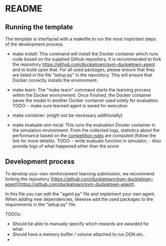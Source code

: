 # README


## Running the template

The template is interfaced with a makefile to run the most important steps of the development process.

- make install:
This command will install the Docker container which runs code based on the supplied Github repository. It is recommended to fork the repository https://github.com/duckietown/gym-duckietown-agent and to build upon that. For all used packages, please ensure that they are listed in the file "setup.py" in the repository. This will ensure that Docker correctly installs the environment.

- make learn:
The "make learn" command starts the learning process within the Docker environment. Once finished, the Docker container saves the model in another Docker container used solely for evaluation.
TODO: - make sure learned agent is saved for execution

- make container: (might not be necessary additionally)

- make evaluate-sim-local:
This runs the evaluation Docker container in the simulation environment. From the collected logs, statistics about the performance based on the [competition rules](http://docs.duckietown.org/AIDO/out/aido_rules.html) are computed (follow the link for more details).
TODO: - write evaluate function in simulator, - Also provide logs of what happened other than the score

## Development process

To develop your own reinforcement learning submission, we recommend forking the repository [https://github.com/duckietown/gym-duckietown-agent](https://github.com/duckietown/gym-duckietown-agent).

In this file you can edit the "agent.py" file and implement your own agent. When adding new dependencies, likewise add the used packages to the requirements in the "setup.py" file. 


TODOs:
- Should be able to manually specify which rewards are awarded for what.
- Should have a memory buffer / volume attached to run DQN etc.
-
